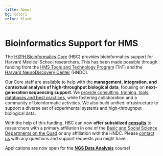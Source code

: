 ```yaml
---
title: About
bg: color1
color: black
---
```


# Bioinformatics Support for HMS

The [HSPH Bioinformatics Core](https://hsphbio.ghost.io/) (HBC) provides bioinformatics support for Harvard Medical School researchers. This has been made possible through funding from the [HMS Tools and Technology Program](http://hms.harvard.edu/departments/tools-and-technology) (TnT) and the [Harvard NeuroDiscovery Center](http://www.neurodiscovery.harvard.edu/) (HNDC).

Our Core staff are available to help with the **management, integration, and contextual analysis of high-throughput biological data**, focusing on **next-generation sequencing support**. We [provide consulting, training, tools, databases and best practices](#services), while fostering collaboration and a community of bioinformatic activities. We also build unified infrastructure to support a diverse set of experimental systems and high-throughput biological data.

With the help of this funding, HBC can now **offer subsidized [consults](#fees)** to researchers with a primary affiliation in one of the [Basic and Social Science Departments on the Quad](http://hms.harvard.edu/departments) or any affiliation with the HNDC. Please [contact us](#contact) with any questions and support requests you might have.

Applications are now open for the **[NGS Data Analysis](https://wiki.harvard.edu/confluence/display/hbctraining/NGS+Data+Analysis+Course,+Spring+2015)** course!
